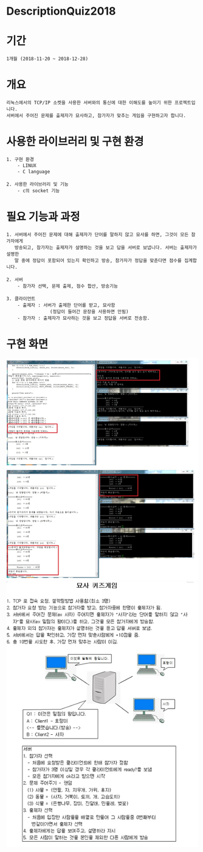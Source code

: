 # DescriptionQuiz2018

# 기간
    1개월 (2018-11-20 ~ 2018-12-28)
    
    
# 개요
    리눅스에서의 TCP/IP 소켓을 사용한 서버와의 통신에 대한 이해도를 높이기 위한 프로젝트입니다.
    서버에서 주어진 문제를 출제자가 묘사하고, 참가자가 맞추는 게임을 구현하고자 합니다.
    
    
# 사용한 라이브러리 및 구현 환경
    1. 구현 환경
        - LINUX
        - C language
        
    2. 사용한 라이브러리 및 기능
        - c의 socket 기능
        
        
# 필요 기능과 과정
    1. 서버에서 주어진 문제에 대해 출제자가 단어를 말하지 않고 묘사를 하면, 그것이 모든 참가자에게
       방송되고, 참가자는 출제자가 설명하는 것을 보고 답을 서버로 보냅니다. 서버는 출제자가 설명한
       말 중에 정답이 포함되어 있는지 확인하고 방송, 참가자가 정답을 맞춘다면 점수를 집계합니다.
       
    2. 서버
        - 참가자 선택, 문제 출제, 점수 합산, 방송기능
        
    3. 클라이언트
        - 출제자 : 서버가 출제한 단어를 받고, 묘사함
                    (정답이 들어간 문장을 사용하면 안됨)
        - 참가자 : 출제자가 묘사하는 것을 보고 정답을 서버로 전송함.
        
# 구현 화면
![description_quiz](./image/description_quiz.jpg)
![description_quiz_2](./image/description_quiz_2.jpg)
